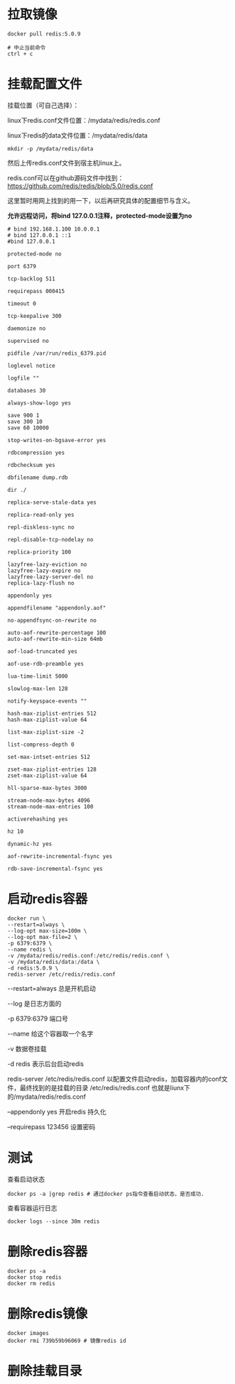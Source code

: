 # 拉取镜像

```shell
docker pull redis:5.0.9

# 中止当前命令
ctrl + c
```

# 挂载配置文件

挂载位置（可自己选择）：

linux下redis.conf文件位置：/mydata/redis/redis.conf

linux下redis的data文件位置：/mydata/redis/data

```shell
mkdir -p /mydata/redis/data
```

然后上传redis.conf文件到宿主机linux上。

redis.conf可以在github源码文件中找到：https://github.com/redis/redis/blob/5.0/redis.conf

这里暂时用网上找到的用一下，以后再研究具体的配置细节与含义。

**允许远程访问，将bind 127.0.0.1注释，protected-mode设置为no**

```shell
# bind 192.168.1.100 10.0.0.1
# bind 127.0.0.1 ::1
#bind 127.0.0.1

protected-mode no

port 6379

tcp-backlog 511

requirepass 000415

timeout 0

tcp-keepalive 300

daemonize no

supervised no

pidfile /var/run/redis_6379.pid

loglevel notice

logfile ""

databases 30

always-show-logo yes

save 900 1
save 300 10
save 60 10000

stop-writes-on-bgsave-error yes

rdbcompression yes

rdbchecksum yes

dbfilename dump.rdb

dir ./

replica-serve-stale-data yes

replica-read-only yes

repl-diskless-sync no

repl-disable-tcp-nodelay no

replica-priority 100

lazyfree-lazy-eviction no
lazyfree-lazy-expire no
lazyfree-lazy-server-del no
replica-lazy-flush no

appendonly yes

appendfilename "appendonly.aof"

no-appendfsync-on-rewrite no

auto-aof-rewrite-percentage 100
auto-aof-rewrite-min-size 64mb

aof-load-truncated yes

aof-use-rdb-preamble yes

lua-time-limit 5000

slowlog-max-len 128

notify-keyspace-events ""

hash-max-ziplist-entries 512
hash-max-ziplist-value 64

list-max-ziplist-size -2

list-compress-depth 0

set-max-intset-entries 512

zset-max-ziplist-entries 128
zset-max-ziplist-value 64

hll-sparse-max-bytes 3000

stream-node-max-bytes 4096
stream-node-max-entries 100

activerehashing yes

hz 10

dynamic-hz yes

aof-rewrite-incremental-fsync yes

rdb-save-incremental-fsync yes
```

# 启动redis容器

```shell
docker run \
--restart=always \
--log-opt max-size=100m \
--log-opt max-file=2 \
-p 6379:6379 \
--name redis \
-v /mydata/redis/redis.conf:/etc/redis/redis.conf \
-v /mydata/redis/data:/data \
-d redis:5.0.9 \
redis-server /etc/redis/redis.conf
```

--restart=always 总是开机启动

--log 是日志方面的

-p 6379:6379 端口号

--name 给这个容器取一个名字

-v 数据卷挂载

-d redis 表示后台启动redis

redis-server /etc/redis/redis.conf 以配置文件启动redis，加载容器内的conf文件，最终找到的是挂载的目录 /etc/redis/redis.conf 也就是liunx下的/mydata/redis/redis.conf

–appendonly yes 开启redis 持久化

–requirepass 123456 设置密码

# 测试

查看启动状态

```shell
docker ps -a |grep redis # 通过docker ps指令查看启动状态，是否成功.
```

查看容器运行日志

```shell
docker logs --since 30m redis
```

# 删除redis容器

```shell
docker ps -a
docker stop redis
docker rm redis
```

# 删除redis镜像

```shell
docker images
docker rmi 739b59b96069 # 镜像redis id
```

# 删除挂载目录